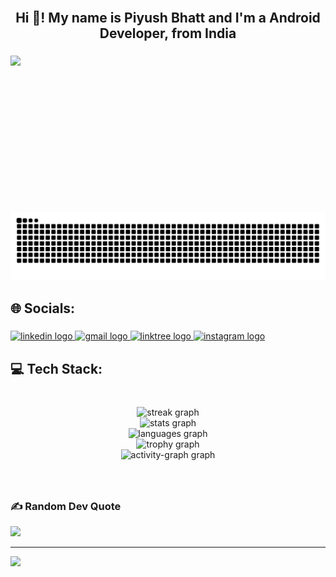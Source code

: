 
<br clear="both">

<h2 align="center">Hi 👋! My name is Piyush Bhatt and I'm a Android Developer, from India</h2>

###

<img align="left" height="250" src="https://media.giphy.com/media/25Itcrcuwkyq3ohubJ/giphy.gif?cid=790b76119yw5gaxw4exlhoinocv060f985saeppnoqy9kp8l&ep=v1_gifs_search&rid=giphy.gif&ct=g"  />

<img src="https://raw.githubusercontent.com/Piyushbhatt7/Piyushbhatt7/output/snake.svg" alt="Snake animation" />

<h2 align="left">🌐 Socials:</h2>

###

<div align="left">
  <a href="https://www.linkedin.com/in/piyush-bhatt-024221253/" target="_blank">
    <img src="https://img.shields.io/static/v1?message=LinkedIn&logo=linkedin&label=&color=0077B5&logoColor=white&labelColor=&style=for-the-badge" height="32" alt="linkedin logo"  />
  </a>
  <a href="https://mail.google.com/mail/u/0/#inbox?compose=CllgCKCBjtxMdsxnfmZkRFMPbTkzStpjHqxNrDXPKZKqLGkkJxzHXQtTfdCrqHkkpTJDGddWVqB" target="_blank">
    <img src="https://img.shields.io/static/v1?message=Gmail&logo=gmail&label=&color=D14836&logoColor=white&labelColor=&style=for-the-badge" height="32" alt="gmail logo"  />
  </a>
  <a href="https://linktr.ee/piyushbhatt16?fbclid=PAZXh0bgNhZW0CMTEAAab02bBZRFwXyBAWqOocp3WGzFvA-i7TycVnIXUn63zu8QAn6ilgaoBJzCA_aem_8Z2XnU7w1F6WrQJtJJhbow" target="_blank">
    <img src="https://img.shields.io/static/v1?message=Linktree&logo=linktree&label=&color=1de9b6&logoColor=white&labelColor=&style=for-the-badge" height="32" alt="linktree logo"  />
  </a>
  <a href="https://www.instagram.com/piusbhatt" target="_blank">
    <img src="https://img.shields.io/static/v1?message=Instagram&logo=instagram&label=&color=E4405F&logoColor=white&labelColor=&style=for-the-badge" height="32" alt="instagram logo"  />
  </a>
</div>

###

<h2 align="left">💻 Tech Stack:</h2>

###

<br clear="both">

<div align="center">
  <img src="https://streak-stats.demolab.com?user=Piyushbhatt7&locale=en&mode=daily&theme=vision-friendly-dark&hide_border=true&border_radius=5&order=3" height="200" alt="streak graph" /> <br>
  <img src="https://github-readme-stats.vercel.app/api?username=Piyushbhatt7&hide_title=false&hide_rank=false&show_icons=true&include_all_commits=true&count_private=true&disable_animations=false&theme=vision-friendly-dark&locale=en&hide_border=true&order=1" height="200" alt="stats graph" /> <br>
  <img src="https://github-readme-stats.vercel.app/api/top-langs?username=Piyushbhatt7&locale=en&hide_title=false&layout=compact&card_width=320&langs_count=6&theme=vision-friendly-dark&hide_border=true&order=2" height="200" alt="languages graph" /> <br>
  <img src="https://github-profile-trophy.vercel.app?username=Piyushbhatt7&theme=juicyfresh&column=-1&row=1&margin-w=7&margin-h=9&no-bg=false&no-frame=false&order=4" height="150" alt="trophy graph" /> <br>
  <img src="https://github-readme-activity-graph.vercel.app/graph?username=Piyushbhatt7&radius=14&theme=high-contrast&area=true&order=5&hide_border=true&hide_title=false" height="300" alt="activity-graph graph"  />
</div>

###

<br clear="both">


###
### ✍️ Random Dev Quote
![](https://quotes-github-readme.vercel.app/api?type=horizontal&theme=radical)

---
[![](https://visitcount.itsvg.in/api?id=Piyushbhatt7&icon=6&color=10)](https://visitcount.itsvg.in)

<!-- Proudly created with GPRM ( https://gprm.itsvg.in ) -->
